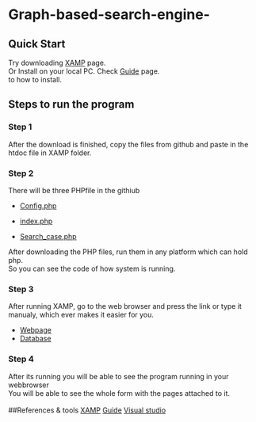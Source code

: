 # Graph-based-search-engine-

## Quick Start

Try downloading [XAMP](https://www.apachefriends.org/download_success.html) page.<br>
Or Install on your local PC. Check  [Guide](http://www.tutorialspoint.com/articles/run-a-php-program-in-xampp-server) page.<br> to how to install.


## Steps to run the program 
### Step 1
After the download is finished, copy the files from github and paste in the htdoc file in XAMP folder.

### Step 2
There will be three PHPfile in the githiub

* [Config.php](https://github.com/Syedaraza786/Graph-based-search-engine-/blob/master/config.php)

* [index.php](https://github.com/Syedaraza786/Graph-based-search-engine-/blob/master/index.php)
* [Search_case.php](https://github.com/Syedaraza786/Graph-based-search-engine-/blob/master/search_case.php)

After downloading the PHP files, run them in any platform which can hold php.<br>
So you can see the code of how system is running.
### Step 3
After running XAMP, go to the web browser and press the link or type it manualy, which ever makes it easier for you.
* [Webpage](http://localhost/case/)
* [Database](http://localhost/phpmyadmin/)

### Step 4
After its running you will be able to see the program running in your webbrowser<br>
You will be able to see the whole form with the pages attached to it.
<br>
<br>
##References & tools
[XAMP](https://www.apachefriends.org/download_success.html)
[Guide](http://www.tutorialspoint.com/articles/run-a-php-program-in-xampp-server)
[Visual studio](https://code.visualstudio.com/?wt.mc_id=adw-brand&gclid=Cj0KCQjwxN_XBRCFARIsAIufy1ab0OZ-IstvQA9KCTEtZ_7ry4d-TQc6Px3ws5ocd4ygqZGllHena5kaAuPZEALw_wcB)
